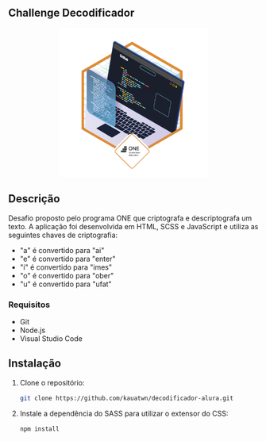 ## Challenge Decodificador

<p align="center">
  <img src="./images/one.png" alt="Insígnia Oracle Next One" width="300">
</p>

## Descrição

Desafio proposto pelo programa ONE que criptografa e descriptografa um texto. A aplicação foi desenvolvida em HTML, SCSS e JavaScript e utiliza as seguintes chaves de criptografia:

- "a" é convertido para "ai"
- "e" é convertido para "enter"
- "i" é convertido para "imes"
- "o" é convertido para "ober"
- "u" é convertido para "ufat"

### Requisitos

- Git
- Node.js
- Visual Studio Code

## Instalação

1. Clone o repositório:

   ```bash
   git clone https://github.com/kauatwn/decodificador-alura.git
   ```

2. Instale a dependência do SASS para utilizar o extensor do CSS:
   ```bash
   npm install
   ```
